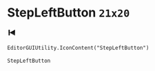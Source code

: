 # StepLeftButton `21x20`
<img src="/img/StepLeftButton.png" width=21 height=20>

``` CSharp
EditorGUIUtility.IconContent("StepLeftButton")
```
```
StepLeftButton
```
